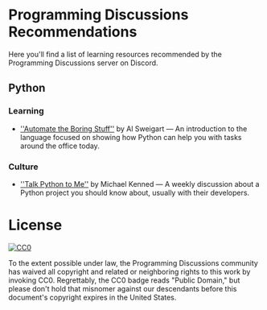 # Programming Discussions Recommendations
Here you'll find a list of learning resources recommended by the Programming
Discussions server on Discord.

## Python
### Learning
* [''Automate the Boring Stuff''](http://automatetheboringstuff.com) by Al
  Sweigart &mdash; An introduction to the language focused on showing how Python
  can help you with tasks around the office today.
### Culture
* [''Talk Python to Me''](https://talkpython.fm) by Michael Kenned &mdash;
  A weekly discussion about a Python project you should know about, usually with
  their developers.

# License
[![CC0](http://mirrors.creativecommons.org/presskit/buttons/88x31/svg/cc-zero.svg)](https://creativecommons.org/publicdomain/zero/1.0/)

To the extent possible under law, the Programming Discussions community has
waived all copyright and related or neighboring rights to this work by invoking
CC0. Regrettably, the CC0 badge reads "Public Domain," but please don't hold
that misnomer against our descendants before this document's copyright expires
in the United States.
